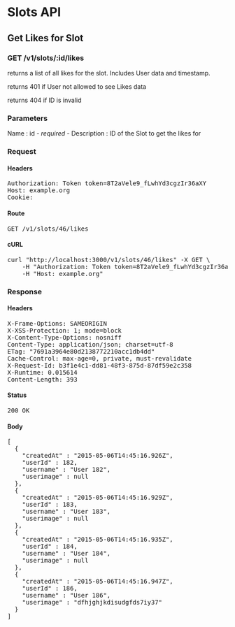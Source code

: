 # Slots API

## Get Likes for Slot

### GET /v1/slots/:id/likes

returns a list of all likes for the slot. Includes User data and timestamp.

returns 401 if User not allowed to see Likes data

returns 404 if ID is invalid

### Parameters

Name : id *- required -*
Description : ID of the Slot to get the likes for

### Request

#### Headers

<pre>Authorization: Token token=8T2aVele9_fLwhYd3cgzIr36aXY
Host: example.org
Cookie: </pre>

#### Route

<pre>GET /v1/slots/46/likes</pre>

#### cURL

<pre class="request">curl &quot;http://localhost:3000/v1/slots/46/likes&quot; -X GET \
	-H &quot;Authorization: Token token=8T2aVele9_fLwhYd3cgzIr36aXY&quot; \
	-H &quot;Host: example.org&quot;</pre>

### Response

#### Headers

<pre>X-Frame-Options: SAMEORIGIN
X-XSS-Protection: 1; mode=block
X-Content-Type-Options: nosniff
Content-Type: application/json; charset=utf-8
ETag: &quot;7691a3964e80d2138772210acc1db4dd&quot;
Cache-Control: max-age=0, private, must-revalidate
X-Request-Id: b3f1e4c1-dd81-48f3-875d-87df59e2c358
X-Runtime: 0.015614
Content-Length: 393</pre>

#### Status

<pre>200 OK</pre>

#### Body

<pre>[
  {
    "createdAt" : "2015-05-06T14:45:16.926Z",
    "userId" : 182,
    "username" : "User 182",
    "userimage" : null
  },
  {
    "createdAt" : "2015-05-06T14:45:16.929Z",
    "userId" : 183,
    "username" : "User 183",
    "userimage" : null
  },
  {
    "createdAt" : "2015-05-06T14:45:16.935Z",
    "userId" : 184,
    "username" : "User 184",
    "userimage" : null
  },
  {
    "createdAt" : "2015-05-06T14:45:16.947Z",
    "userId" : 186,
    "username" : "User 186",
    "userimage" : "dfhjghjkdisudgfds7iy37"
  }
]</pre>
